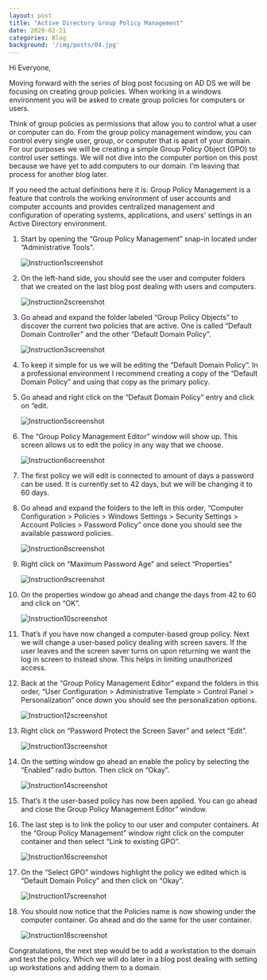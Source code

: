 ```yaml
---
layout: post
title: "Active Directory Group Policy Management"
date: 2020-02-21
categories: Blog
background: '/img/posts/04.jpg'
---
```


Hi Everyone,

Moving forward with the series of blog post focusing on AD DS we will be focusing on creating group policies.
When working in a windows environment you will be asked to create group policies for computers or users.

Think of group policies as permissions that allow you to control what a user or computer can do. From the group
policy management window, you can control every single user, group, or computer that is apart of your domain.
For our purposes we will be creating a simple Group Policy Object (GPO) to control user settings. We will not
dive into the computer portion on this post because we have yet to add computers to our domain. I’m leaving that
process for another blog later.

If you need the actual definitions here it is:
          Group Policy Management is a feature that controls the working environment 
          of user accounts and computer accounts and provides centralized management 
          and configuration of operating systems, applications, and users' settings 
          in an Active Directory environment.

1. Start by opening the “Group Policy Management” snap-in located under “Administrative Tools”.

   ![Instruction1screenshot](/newblog/img/resources/2020-02-21-Post/1.jpg)

2. On the left-hand side, you should see the user and computer folders that we created on the last blog post dealing
   with users and computers.
   
   ![Instruction2screenshot](/newblog/img/resources/2020-02-21-Post/2.jpg)
   
3. Go ahead and expand the folder labeled “Group Policy Objects” to discover the current two policies that are active.
   One is called “Default Domain Controller” and the other “Default Domain Policy”.
   
   ![Instruction3screenshot](/newblog/img/resources/2020-02-21-Post/3.jpg)

4. To keep it simple for us we will be editing the “Default Domain Policy”. In a professional environment I recommend 
   creating a copy of the “Default Domain Policy” and using that copy as the primary policy. 

5. Go ahead and right click on the “Default Domain Policy” entry and click on “edit.

   ![Instruction5screenshot](/newblog/img/resources/2020-02-21-Post/5.jpg)

6. The “Group Policy Management Editor” window will show up. This screen allows us to edit the policy in any way that 
   we choose.
   
   ![Instruction6screenshot](/newblog/img/resources/2020-02-21-Post/6.jpg)

7. The first policy we will edit is connected to amount of days a password can be used. It is currently set to 42 days, 
   but we will be changing it to 60 days.

8. Go ahead and expand the folders to the left in this order, “Computer Configuration > Policies > Windows Settings > 
   Security Settings > Account Policies > Password Policy” once done you should see the available password policies.
   
   ![Instruction8screenshot](/newblog/img/resources/2020-02-21-Post/8.jpg)

9. Right click on “Maximum Password Age” and select “Properties”

   ![Instruction9screenshot](/newblog/img/resources/2020-02-21-Post/9.jpg)

10. On the properties window go ahead and change the days from 42 to 60 and click on “OK”.

    ![Instruction10screenshot](/newblog/img/resources/2020-02-21-Post/10.jpg)

11. That’s if you have now changed a computer-based group policy. Next we will change a user-based policy dealing with 
    screen savers. If the user leaves and the screen saver turns on upon returning we want the log in screen to instead 
    show. This helps in limiting unauthorized access.

12. Back at the “Group Policy Management Editor” expand the folders in this order, “User Configuration > 
    Administrative Template > Control Panel > Personalization” once down you should see the personalization options.
    
    ![Instruction12screenshot](/newblog/img/resources/2020-02-21-Post/12.jpg)

13. Right click on “Password Protect the Screen Saver” and select “Edit”.

    ![Instruction13screenshot](/newblog/img/resources/2020-02-21-Post/13.jpg)

14. On the setting window go ahead an enable the policy by selecting the “Enabled” radio button. Then click on “Okay”.

    ![Instruction14screenshot](/newblog/img/resources/2020-02-21-Post/14.jpg)

15. That’s it the user-based policy has now been applied. You can go ahead and close the Group Policy Management Editor” 
    window.

16. The last step is to link the policy to our user and computer containers. At the “Group Policy Management” window right 
    click on the computer container and then select “Link to existing GPO”.
    
    ![Instruction16screenshot](/newblog/img/resources/2020-02-21-Post/16.jpg)

17. On the “Select GPO” windows highlight the policy we edited which is “Default Domain Policy” and then click on “Okay”.

    ![Instruction17screenshot](/newblog/img/resources/2020-02-21-Post/17.jpg)

18. You should now notice that the Policies name is now showing under the computer container. Go ahead and do the same for 
    the user container.
    
    ![Instruction18screenshot](/newblog/img/resources/2020-02-21-Post/18.jpg)

Congratulations, the next step would be to add a workstation to the domain and test the policy. Which we will do later in a 
blog post dealing with setting up workstations and adding them to a domain. 
